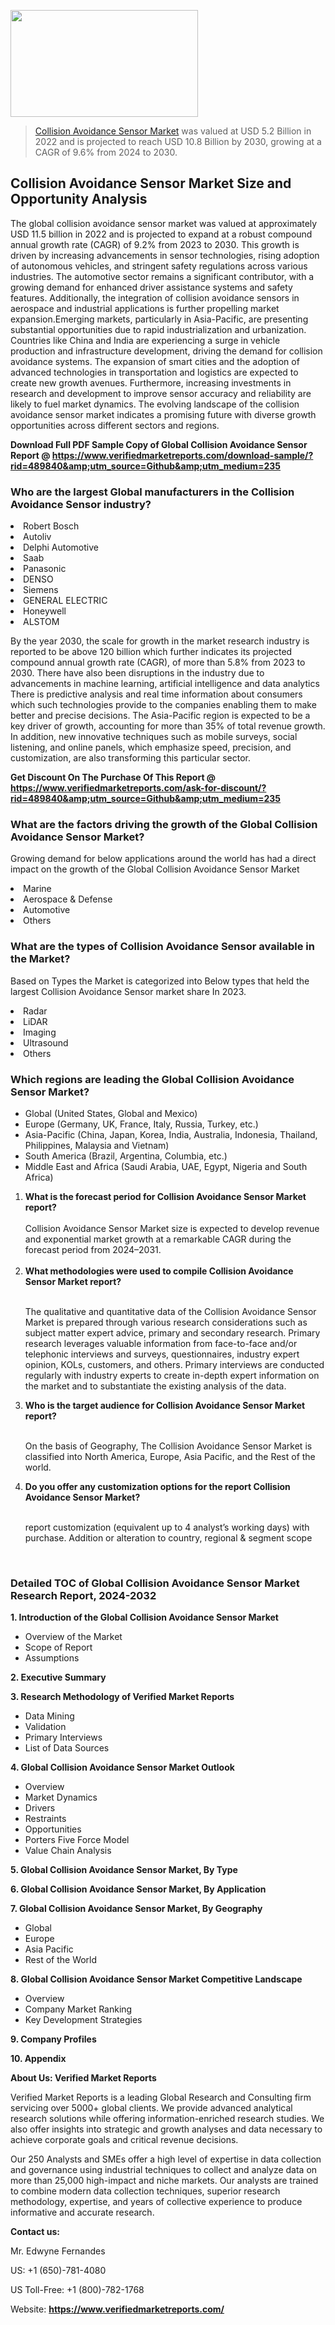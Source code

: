 <img src="https://ffe5etoiles.com/wp-content/uploads/2024/12/MST1-300x171.png" alt="" width="300" height="171" class="alignnone size-medium wp-image-20088" /><blockquote><p><p><a href="https://www.verifiedmarketreports.com/download-sample/?rid=489840&utm_source=Github&utm_medium=235" target="_blank">Collision Avoidance Sensor Market</a> was valued at USD 5.2 Billion in 2022 and is projected to reach USD 10.8 Billion by 2030, growing at a CAGR of 9.6% from 2024 to 2030.</p></blockquote><p><h2>Collision Avoidance Sensor Market Size and Opportunity Analysis</h2>The global collision avoidance sensor market was valued at approximately USD 11.5 billion in 2022 and is projected to expand at a robust compound annual growth rate (CAGR) of 9.2% from 2023 to 2030. This growth is driven by increasing advancements in sensor technologies, rising adoption of autonomous vehicles, and stringent safety regulations across various industries. The automotive sector remains a significant contributor, with a growing demand for enhanced driver assistance systems and safety features. Additionally, the integration of collision avoidance sensors in aerospace and industrial applications is further propelling market expansion.Emerging markets, particularly in Asia-Pacific, are presenting substantial opportunities due to rapid industrialization and urbanization. Countries like China and India are experiencing a surge in vehicle production and infrastructure development, driving the demand for collision avoidance systems. The expansion of smart cities and the adoption of advanced technologies in transportation and logistics are expected to create new growth avenues. Furthermore, increasing investments in research and development to improve sensor accuracy and reliability are likely to fuel market dynamics. The evolving landscape of the collision avoidance sensor market indicates a promising future with diverse growth opportunities across different sectors and regions.</p><p class=""><strong>Download Full PDF Sample Copy of Global Collision Avoidance Sensor Report @ <a href="https://www.verifiedmarketreports.com/download-sample/?rid=489840&amp;utm_source=Github&amp;utm_medium=235" target="_blank">https://www.verifiedmarketreports.com/download-sample/?rid=489840&amp;utm_source=Github&amp;utm_medium=235</a></strong></p><h3 id="" class="">Who are the largest Global manufacturers in the Collision Avoidance Sensor industry?</h3><p><li>Robert Bosch</li><li> Autoliv</li><li> Delphi Automotive</li><li> Saab</li><li> Panasonic</li><li> DENSO</li><li> Siemens</li><li> GENERAL ELECTRIC</li><li> Honeywell</li><li> ALSTOM</li></p><div class=""><div class="" dir="" data-message-author-role="" data-message-id="" data-message-model-slug=""><div class=""><div class=""><div class=""><div class="" dir="" data-message-author-role="" data-message-id="" data-message-model-slug=""><div class=""><div class=""><p>By the year 2030, the scale for growth in the market research industry is reported to be above 120 billion which further indicates its projected compound annual growth rate (CAGR), of more than 5.8% from 2023 to 2030. There have also been disruptions in the industry due to advancements in machine learning, artificial intelligence and data analytics There is predictive analysis and real time information about consumers which such technologies provide to the companies enabling them to make better and precise decisions. The Asia-Pacific region is expected to be a key driver of growth, accounting for more than 35% of total revenue growth. In addition, new innovative techniques such as mobile surveys, social listening, and online panels, which emphasize speed, precision, and customization, are also transforming this particular sector.</p><p><strong>Get Discount On The Purchase Of This Report @&nbsp; <a href="https://www.verifiedmarketreports.com/ask-for-discount/?rid=489840&amp;utm_source=Github&amp;utm_medium=235" target="_blank">https://www.verifiedmarketreports.com/ask-for-discount/?rid=489840&amp;utm_source=Github&amp;utm_medium=235</a></strong></p></div></div></div></div></div></div></div></div><h3 id="" class="">What are the factors driving the growth of the Global Collision Avoidance Sensor Market?</h3><p id="" class="">Growing demand for below applications around the world has had a direct impact on the growth of the Global Collision Avoidance Sensor Market</p><p id="" class=""><li>Marine</li><li> Aerospace & Defense</li><li> Automotive</li><li> Others</li></p><h3 id="" class="">What are the types of Collision Avoidance Sensor available in the Market?</h3><p id="" class="">Based on Types the Market is categorized into Below types that held the largest Collision Avoidance Sensor market share In 2023.</p><p id="" class=""><li>Radar</li><li> LiDAR</li><li> Imaging</li><li> Ultrasound</li><li> Others</li></p><h3 id="" class="">Which regions are leading the Global Collision Avoidance Sensor Market?</h3><ul><li>Global (United States, Global and Mexico)</li><li>Europe (Germany, UK, France, Italy, Russia, Turkey, etc.)</li><li>Asia-Pacific (China, Japan, Korea, India, Australia, Indonesia, Thailand, Philippines, Malaysia and Vietnam)</li><li>South America (Brazil, Argentina, Columbia, etc.)</li><li>Middle East and Africa (Saudi Arabia, UAE, Egypt, Nigeria and South Africa)</li></ul><p><ol><li><strong>What is the forecast period for Collision Avoidance Sensor Market report?<br /></strong><br /><span data-sheets-root="1" data-sheets-value="{&quot;1&quot;:2,&quot;2&quot;:&quot;XXXX size is expected to develop revenue and exponential market growth at a remarkable CAGR during the forecast period from 2024&ndash;2030.&quot;}" data-sheets-userformat="{&quot;2&quot;:12674,&quot;4&quot;:{&quot;1&quot;:2,&quot;2&quot;:16776960},&quot;10&quot;:2,&quot;11&quot;:0,&quot;15&quot;:&quot;Arial&quot;,&quot;16&quot;:12}">Collision Avoidance Sensor Market size is expected to develop revenue and exponential market growth at a remarkable CAGR during the forecast period from 2024&ndash;2031.</span><br /><br /></li><li><strong>What methodologies were used to compile Collision Avoidance Sensor Market report?<br /><br /></strong><p>The qualitative and quantitative data of the&nbsp;Collision Avoidance Sensor Market is prepared through various research considerations such as subject matter expert advice, primary and secondary research. Primary research leverages valuable information from face-to-face and/or telephonic interviews and surveys, questionnaires, industry expert opinion, KOLs, customers, and others. Primary interviews are conducted regularly with industry experts to create in-depth expert information on the market and to substantiate the existing analysis of the data.&nbsp;</p></li><li><strong>Who is the target audience for Collision Avoidance Sensor Market report?<br /><br /></strong><p>On the basis of Geography, The&nbsp;Collision Avoidance Sensor Market is classified into North America, Europe, Asia Pacific, and the Rest of the world.</p></li><li><strong>Do you offer any customization options for the report Collision Avoidance Sensor Market?<br /><br /></strong><p>report customization (equivalent up to 4 analyst&rsquo;s working days) with purchase. Addition or alteration to country, regional &amp; segment scope</p><p>&nbsp;</p></li></ol></p><h3 id="" class="">Detailed TOC of Global Collision Avoidance Sensor Market Research Report, 2024-2032</h3><p id="" class=""><strong>1. Introduction of the Global Collision Avoidance Sensor Market</strong></p><ul><li>Overview of the Market</li><li>Scope of Report</li><li>Assumptions</li></ul><p id="" class=""><strong>2. Executive Summary</strong></p><p id="" class=""><strong>3. Research Methodology of&nbsp;Verified Market Reports</strong></p><ul><li>Data Mining</li><li>Validation</li><li>Primary Interviews</li><li>List of Data Sources</li></ul><p id="" class=""><strong>4. Global Collision Avoidance Sensor Market Outlook</strong></p><ul><li>Overview</li><li>Market Dynamics</li><li>Drivers</li><li>Restraints</li><li>Opportunities</li><li>Porters Five Force Model</li><li>Value Chain Analysis</li></ul><p id="" class=""><strong>5. Global Collision Avoidance Sensor Market, By&nbsp;Type</strong></p><p id="" class=""><strong>6. Global Collision Avoidance Sensor Market, By Application</strong></p><p id="" class=""><strong>7. Global Collision Avoidance Sensor Market, By Geography</strong></p><ul><li>Global</li><li>Europe</li><li>Asia Pacific</li><li>Rest of the World</li></ul><p id="" class=""><strong>8. Global Collision Avoidance Sensor Market Competitive Landscape</strong></p><ul><li>Overview</li><li>Company Market Ranking</li><li>Key Development Strategies</li></ul><p id="" class=""><strong>9. Company Profiles</strong></p><p id="" class=""><strong>10. Appendix</strong></p><p id="" class=""><strong>About Us: Verified Market Reports</strong></p><p id="" class="">Verified Market Reports is a leading Global Research and Consulting firm servicing over 5000+ global clients. We provide advanced analytical research solutions while offering information-enriched research studies. We also offer insights into strategic and growth analyses and data necessary to achieve corporate goals and critical revenue decisions.</p><p id="" class="">Our 250 Analysts and SMEs offer a high level of expertise in data collection and governance using industrial techniques to collect and analyze data on more than 25,000 high-impact and niche markets. Our analysts are trained to combine modern data collection techniques, superior research methodology, expertise, and years of collective experience to produce informative and accurate research.</p><p id="" class=""><strong>Contact us:</strong></p><p id="" class="">Mr. Edwyne Fernandes</p><p id="" class="">US: +1 (650)-781-4080</p><p id="" class="">US Toll-Free: +1 (800)-782-1768</p><p id="" class="">Website: <a target="" data-test-app-aware-link=""><strong>https://www.verifiedmarketreports.com/</strong></a></p>
